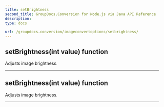 ```yaml
---
title: setBrightness
second_title: GroupDocs.Conversion for Node.js via Java API Reference
description: 
type: docs

url: /groupdocs.conversion/imageconvertoptions/setbrightness/
---
```


## setBrightness(int value)  function

 Adjusts image brightness.
 


---


## setBrightness(int value)  function

 Adjusts image brightness.
 


---


